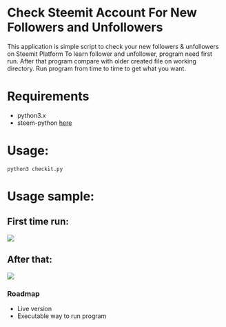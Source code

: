 # Check Steemit Account For New Followers and Unfollowers 
This application is simple script to check your new followers &amp; unfollowers on Steemit Platform
To learn follower and unfollower, program need first run. After that program compare with older created file on working directory.
Run program from time to time to get what you want.

# Requirements
- python3.x
- steem-python [here](https://github.com/steemit/steem-python)

# Usage:

`python3 checkit.py`

# Usage sample:
##  First time run:
![](https://media.giphy.com/media/1AiIoBLoy7PZiG1lQu/giphy.gif)


##  After that:
![](https://media.giphy.com/media/euxejh443FlfXgW4Vm/giphy.gif)

### Roadmap

- Live version
- Executable way to run program
